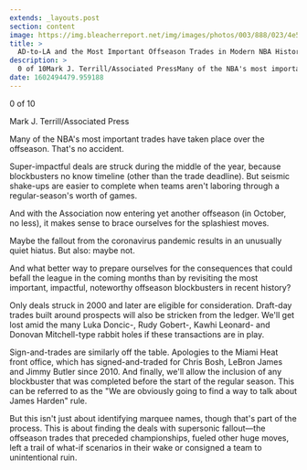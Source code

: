 ```yaml
--- 
extends: _layouts.post 
section: content 
image: https://img.bleacherreport.net/img/images/photos/003/888/023/4e5253d0fec1d75be2c4f31f32418bdc_crop_exact.jpg?w=1200&h=1200&q=75 
title: > 
  AD-to-LA and the Most Important Offseason Trades in Modern NBA History 
description: > 
  0 of 10Mark J. Terrill/Associated PressMany of the NBA's most important trades have taken place over the offseason.Super-impactful deals are struck during the middle of the year, because blockbusters no know timeline (other than the trade deadline).And what better way to prepare ourselves for the consequences that could befall the league in the coming months than by revisiting the most important, impactful, noteworthy offseason blockbusters in recent history?Only deals struck in 2000 and later are eligible for consideration.This is about finding the deals with supersonic fallout—the offseason trades that preceded championships, fueled other huge moves, left a trail of what-if scenarios in their wake or consigned a team to unintentional ruin. 
date: 1602494479.959188 
--- 
```

0 of 10

Mark J. Terrill/Associated Press

Many of the NBA's most important trades have taken place over the offseason. That's no accident.

Super-impactful deals are struck during the middle of the year, because blockbusters no know timeline (other than the trade deadline). But seismic shake-ups are easier to complete when teams aren't laboring through a regular-season's worth of games.

And with the Association now entering yet another offseason (in October, no less), it makes sense to brace ourselves for the splashiest moves.

Maybe the fallout from the coronavirus pandemic results in an unusually quiet hiatus. But also: maybe not.

And what better way to prepare ourselves for the consequences that could befall the league in the coming months than by revisiting the most important, impactful, noteworthy offseason blockbusters in recent history?

Only deals struck in 2000 and later are eligible for consideration. Draft-day trades built around prospects will also be stricken from the ledger. We'll get lost amid the many Luka Doncic-, Rudy Gobert-, Kawhi Leonard- and Donovan Mitchell-type rabbit holes if these transactions are in play.

Sign-and-trades are similarly off the table. Apologies to the Miami Heat front office, which has signed-and-traded for Chris Bosh, LeBron James and Jimmy Butler since 2010. And finally, we'll allow the inclusion of any blockbuster that was completed before the start of the regular season. This can be referred to as the "We are obviously going to find a way to talk about James Harden" rule.

But this isn't just about identifying marquee names, though that's part of the process. This is about finding the deals with supersonic fallout—the offseason trades that preceded championships, fueled other huge moves, left a trail of what-if scenarios in their wake or consigned a team to unintentional ruin.